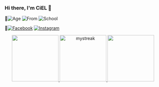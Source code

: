 ### Hi there, I'm CiEL 👋

<!--
**CielCiel1/CielCiel1** is a ✨ _special_ ✨ repository because its `README.md` (this file) appears on your GitHub profile.

Here are some ideas to get you started:

- 🔭 I’m currently working on ...
- 🌱 I’m currently learning ...
- 👯 I’m looking to collaborate on ...
- 🤔 I’m looking for help with ...
- 💬 Ask me about ...
- 📫 How to reach me: ...
- 😄 Pronouns: ...
- ⚡ Fun fact: ...
-->
🌱![Age](https://img.shields.io/badge/Age-20-informational) ![From](https://img.shields.io/badge/From-HaTinh-informational)  ![School](https://img.shields.io/badge/School-National%20Economics%20University-informational) 

👯[![Facebook](https://img.shields.io/badge/Facebook-__-informational)](https://www.facebook.com/cieltrantrang/) [![Instagram](https://img.shields.io/badge/Instagram-__-informational)](https://www.instagram.com/ciel._.tr/)

<p align="center">
<a href="https://github.com/AVS1508">
  <img height="150em" src="https://github-readme-stats-eight-theta.vercel.app/api?username=CielCiel1&show_icons=true&theme=radical&include_all_commits=true&count_private=true"/>
  <img height="150em" src="https://github-readme-streak-stats.herokuapp.com/?user=AkuraDiary&theme=tokyonight" alt="mystreak"/>
  <img height="150em" src="https://github-readme-stats-eight-theta.vercel.app/api/top-langs/?username=CielCiel1&layout=compact&langs_count=8&theme=radical"/>
</a>
</p>




